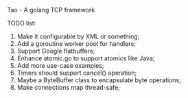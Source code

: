 Tao - A golang TCP framework


TODO list:  
1. Make it configurable by XML or something;  
2. Add a goroutine worker pool for handlers;  
3. Support Google flatbuffers;  
4. Enhance atomic.go to support atomics like Java;  
5. Add more use-case examples;  
6. Timers should support cancel() operation;  
7. Maybe a ByteBuffer class to encapsulate byte operations;  
8. Make connections map thread-safe;  
